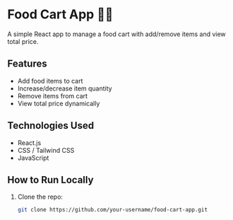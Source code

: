 # Food Cart App 🍔🛒

A simple React app to manage a food cart with add/remove items and view total price.

## Features

- Add food items to cart  
- Increase/decrease item quantity  
- Remove items from cart  
- View total price dynamically  

## Technologies Used

- React.js  
- CSS / Tailwind CSS 
- JavaScript  

## How to Run Locally

1. Clone the repo:  
   ```bash
   git clone https://github.com/your-username/food-cart-app.git

